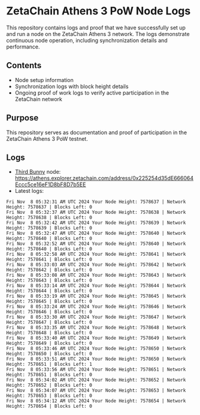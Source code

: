 # ZetaChain Athens 3 PoW Node Logs
This repository contains logs and proof that we have successfully set up and run a node on the ZetaChain Athens 3 network. The logs demonstrate continuous node operation, including synchronization details and performance.

## Contents
- Node setup information
- Synchronization logs with block height details
- Ongoing proof of work logs to verify active participation in the ZetaChain network

## Purpose
This repository serves as documentation and proof of participation in the ZetaChain Athens 3 PoW testnet.

## Logs

- [Third Bunny](https://thirdbunny.xyz/) node: https://athens.explorer.zetachain.com/address/0x225254d35dE666064Eccc5ce16eF1D8bF8D7b5EE
- Latest logs:
```
Fri Nov  8 05:32:31 AM UTC 2024 Your Node Height: 7578637 | Network Height: 7578637 | Blocks Left: 0
Fri Nov  8 05:32:37 AM UTC 2024 Your Node Height: 7578638 | Network Height: 7578638 | Blocks Left: 0
Fri Nov  8 05:32:42 AM UTC 2024 Your Node Height: 7578639 | Network Height: 7578639 | Blocks Left: 0
Fri Nov  8 05:32:47 AM UTC 2024 Your Node Height: 7578640 | Network Height: 7578640 | Blocks Left: 0
Fri Nov  8 05:32:52 AM UTC 2024 Your Node Height: 7578640 | Network Height: 7578640 | Blocks Left: 0
Fri Nov  8 05:32:58 AM UTC 2024 Your Node Height: 7578641 | Network Height: 7578641 | Blocks Left: 0
Fri Nov  8 05:33:03 AM UTC 2024 Your Node Height: 7578642 | Network Height: 7578642 | Blocks Left: 0
Fri Nov  8 05:33:08 AM UTC 2024 Your Node Height: 7578643 | Network Height: 7578643 | Blocks Left: 0
Fri Nov  8 05:33:14 AM UTC 2024 Your Node Height: 7578644 | Network Height: 7578644 | Blocks Left: 0
Fri Nov  8 05:33:19 AM UTC 2024 Your Node Height: 7578645 | Network Height: 7578645 | Blocks Left: 0
Fri Nov  8 05:33:24 AM UTC 2024 Your Node Height: 7578646 | Network Height: 7578646 | Blocks Left: 0
Fri Nov  8 05:33:30 AM UTC 2024 Your Node Height: 7578647 | Network Height: 7578647 | Blocks Left: 0
Fri Nov  8 05:33:35 AM UTC 2024 Your Node Height: 7578648 | Network Height: 7578648 | Blocks Left: 0
Fri Nov  8 05:33:40 AM UTC 2024 Your Node Height: 7578649 | Network Height: 7578649 | Blocks Left: 0
Fri Nov  8 05:33:46 AM UTC 2024 Your Node Height: 7578650 | Network Height: 7578650 | Blocks Left: 0
Fri Nov  8 05:33:51 AM UTC 2024 Your Node Height: 7578650 | Network Height: 7578651 | Blocks Left: 1
Fri Nov  8 05:33:56 AM UTC 2024 Your Node Height: 7578651 | Network Height: 7578651 | Blocks Left: 0
Fri Nov  8 05:34:02 AM UTC 2024 Your Node Height: 7578652 | Network Height: 7578652 | Blocks Left: 0
Fri Nov  8 05:34:07 AM UTC 2024 Your Node Height: 7578653 | Network Height: 7578653 | Blocks Left: 0
Fri Nov  8 05:34:12 AM UTC 2024 Your Node Height: 7578654 | Network Height: 7578654 | Blocks Left: 0
```
